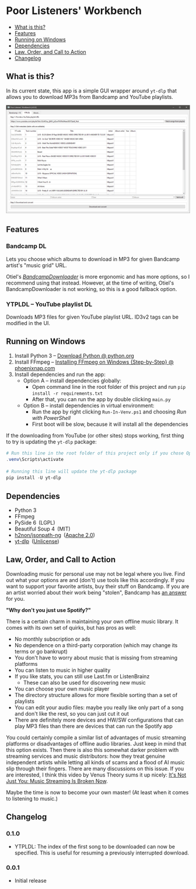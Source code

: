 # Poor Listeners' Workbench

* [What is this?](#what-is-this)
* [Features](#features)
* [Running on Windows](#running-on-windows)
* [Dependencies](#dependencies)
* [Law, Order, and Call to Action](#law-order-and-call-to-action)
* [Changelog](#changelog)

## What is this?

In its current state, this app is a simple GUI wrapper around `yt-dlp` that allows you to download MP3s from Bandcamp and YouTube playlists.

<img alt="screenshot" src="./screenshot.jpg" width="700" />

## Features

### Bandcamp DL

Lets you choose which albums to download in MP3 for given Bandcamp artist's "music grid" URL.

Otiel's [_BandcampDownloader_](https://github.com/Otiel/BandcampDownloader/) is more ergonomic and has more options, so I recommend using that instead. However, at the time of writing, Otiel's BandcampDownloader is not working, so this is a good fallback option.

### YTPLDL – YouTube playlist DL

Downloads MP3 files for given YouTube playlist URL. ID3v2 tags can be modified in the UI.

## Running on Windows

1. Install Python 3 – [Download Python @ python.org](https://www.python.org/downloads/)
2. Install FFmpeg – [Installing FFmpeg on Windows {Step-by-Step} @ phoenixnap.com](https://phoenixnap.com/kb/ffmpeg-windows)
3. Install dependencies and run the app:
   * Option A – install dependencies globally:
     * Open command line in the root folder of this project and run `pip install -r requirements.txt`
     * After that, you can run the app by double clicking `main.py`
   * Option B – install dependencies in virtual environment:
     * Run the app by right clicking `Run-In-Venv.ps1` and choosing _Run with PowerShell_
     * First boot will be slow, because it will install all the dependencies

If the downloading from YouTube (or other sites) stops working, first thing to try is updating the `yt-dlp` package:

```ps1
# Run this line in the root folder of this project only if you chose Option B:
.venv\Scripts\activate

# Running this line will update the yt-dlp package
pip install -U yt-dlp
```

## Dependencies

* Python 3
* FFmpeg
* PySide 6&ensp;(LGPL)
* Beautiful Soup 4&ensp;(MIT)
* [h2non/jsonpath-ng](https://github.com/h2non/jsonpath-ng)&ensp;([Apache 2.0](https://github.com/h2non/jsonpath-ng/blob/master/LICENSE))
* [yt-dlp](https://github.com/yt-dlp/yt-dlp)&ensp;([Unlicense](https://github.com/yt-dlp/yt-dlp/blob/master/LICENSE))

## Law, Order, and Call to Action

Downloading music for personal use may not be legal where you live. Find out what your options are and (don't) use tools like this accordingly. If you want to support your favorite artists, buy their stuff on Bandcamp. If you are an artist worried about their work being "stolen", Bandcamp has [an answer](https://get.bandcamp.help/hc/en-us/articles/23020694039575-I-heard-you-can-steal-music-on-Bandcamp-What-are-you-doing-about-this) for you.

<b>"Why don't you just use Spotify?"</b>

There is a certain charm in maintaining your own offline music library. It comes with its own set of quirks, but has pros as well:

* No monthly subscription or ads
* No dependence on a third-party corporation (which may change its terms or go bankrupt)
* You don't have to worry about music that is missing from streaming platforms
* You can listen to music in higher quality
* If you like stats, you can still use Last.fm or ListenBrainz
  * These can also be used for discovering new music
* You can choose your own music player
* The directory structure allows for more flexible sorting than a set of playlists
* You can edit your audio files: maybe you really like only part of a song and don't like the rest, so you can just cut it out
* There are definitely more devices and HW/SW configurations that can play MP3 files than there are devices that can run the Spotify app

You could certainly compile a similar list of advantages of music streaming platforms or disadvantages of offline audio libraries. Just keep in mind that this option exists. Then there is also this somewhat darker problem with streaming services and music distributors: how they treat genuine independent artists while letting all kinds of scams and a flood of AI music slip through their fingers. There are many discussions on this issue. If you are interested, I think this video by Venus Theory sums it up nicely: [It's Not Just You: Music Streaming Is Broken Now](https://youtu.be/plleJ0Zv0Ww).

Maybe the time is now to become your own master! (At least when it comes to listening to music.)

## Changelog

### 0.1.0

* YTPLDL: The index of the first song to be downloaded can now be specified. This is useful for resuming a previously interrupted download.

### 0.0.1

* Initial release
